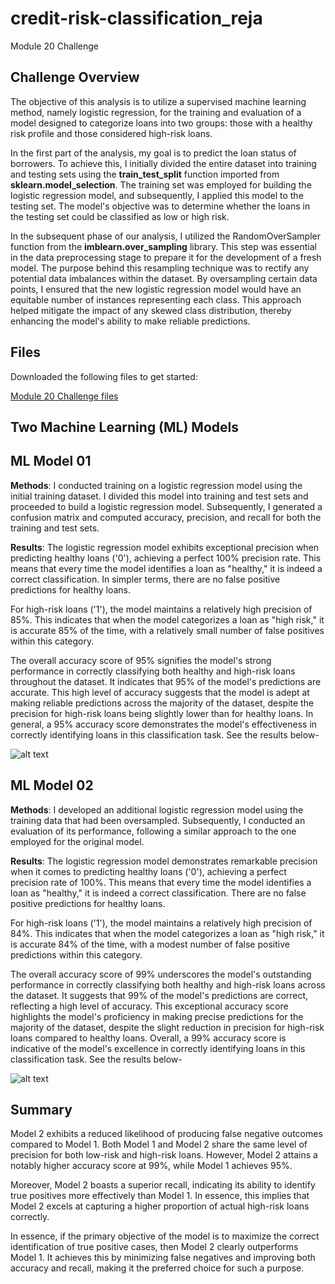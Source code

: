 # credit-risk-classification_reja
Module 20 Challenge


## Challenge Overview ##

The objective of this analysis is to utilize a supervised machine learning method, namely logistic regression, for the training and evaluation of a model designed to categorize loans into two groups: those with a healthy risk profile and those considered high-risk loans.

In the first part of the analysis, my goal is to predict the loan status of borrowers. To achieve this, I initially divided the entire dataset into training and testing sets using the **train_test_split** function imported from **sklearn.model_selection**. The training set was employed for building the logistic regression model, and subsequently, I applied this model to the testing set. The model's objective was to determine whether the loans in the testing set could be classified as low or high risk.

In the subsequent phase of our analysis, I utilized the RandomOverSampler function from the **imblearn.over_sampling** library. This step was essential in the data preprocessing stage to prepare it for the development of a fresh model. The purpose behind this resampling technique was to rectify any potential data imbalances within the dataset. By oversampling certain data points, I ensured that the new logistic regression model would have an equitable number of instances representing each class. This approach helped mitigate the impact of any skewed class distribution, thereby enhancing the model's ability to make reliable predictions.


## Files ##

Downloaded the following files to get started:

[Module 20 Challenge files](https://bootcampspot.instructure.com/courses/3819/assignments/56660?module_item_id=1001084)

## Two Machine Learning (ML) Models ##

## ML Model 01 ##

**Methods**: I conducted training on a logistic regression model using the initial training dataset.  I divided this model into training and test sets and proceeded to build a logistic regression model. Subsequently, I generated a confusion matrix and computed accuracy, precision, and recall for both the training and test sets.

**Results**:
The logistic regression model exhibits exceptional precision when predicting healthy loans ('0'), achieving a perfect 100% precision rate. This means that every time the model identifies a loan as "healthy," it is indeed a correct classification. In simpler terms, there are no false positive predictions for healthy loans.

For high-risk loans ('1'), the model maintains a relatively high precision of 85%. This indicates that when the model categorizes a loan as "high risk," it is accurate 85% of the time, with a relatively small number of false positives within this category.

The overall accuracy score of 95% signifies the model's strong performance in correctly classifying both healthy and high-risk loans throughout the dataset. It indicates that 95% of the model's predictions are accurate. This high level of accuracy suggests that the model is adept at making reliable predictions across the majority of the dataset, despite the precision for high-risk loans being slightly lower than for healthy loans. In general, a 95% accuracy score demonstrates the model's effectiveness in correctly identifying loans in this classification task. See the results below- 

 ![alt text](https://github.com/mdyousufreja/credit-risk-classification_reja/assets/135454460/1f4a88c8-8a05-4d70-8d4e-b2da8af9720a)


## ML Model 02 ##

**Methods**: I developed an additional logistic regression model using the training data that had been oversampled. Subsequently, I conducted an evaluation of its performance, following a similar approach to the one employed for the original model.

**Results**:
The logistic regression model demonstrates remarkable precision when it comes to predicting healthy loans ('0'), achieving a perfect precision rate of 100%. This means that every time the model identifies a loan as "healthy," it is indeed a correct classification. There are no false positive predictions for healthy loans.

For high-risk loans ('1'), the model maintains a relatively high precision of 84%. This indicates that when the model categorizes a loan as "high risk," it is accurate 84% of the time, with a modest number of false positive predictions within this category.

The overall accuracy score of 99% underscores the model's outstanding performance in correctly classifying both healthy and high-risk loans across the dataset. It suggests that 99% of the model's predictions are correct, reflecting a high level of accuracy. This exceptional accuracy score highlights the model's proficiency in making precise predictions for the majority of the dataset, despite the slight reduction in precision for high-risk loans compared to healthy loans. Overall, a 99% accuracy score is indicative of the model's excellence in correctly identifying loans in this classification task. See the results below- 

![alt text](https://github.com/mdyousufreja/credit-risk-classification_reja/assets/135454460/7c7c1606-758e-4e3b-a340-1505e4b34a9a)


## Summary ##

Model 2 exhibits a reduced likelihood of producing false negative outcomes compared to Model 1. Both Model 1 and Model 2 share the same level of precision for both low-risk and high-risk loans. However, Model 2 attains a notably higher accuracy score at 99%, while Model 1 achieves 95%.

Moreover, Model 2 boasts a superior recall, indicating its ability to identify true positives more effectively than Model 1. In essence, this implies that Model 2 excels at capturing a higher proportion of actual high-risk loans correctly.

In essence, if the primary objective of the model is to maximize the correct identification of true positive cases, then Model 2 clearly outperforms Model 1. It achieves this by minimizing false negatives and improving both accuracy and recall, making it the preferred choice for such a purpose.

